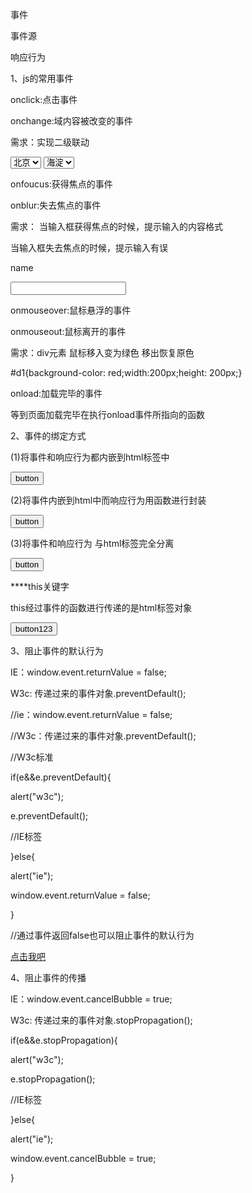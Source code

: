 事件

事件源

响应行为

1、js的常用事件

onclick:点击事件

onchange:域内容被改变的事件

需求：实现二级联动

<select id="city">

<option value="bj">北京</option>

<option value="tj">天津</option>

<option value="sh">上海</option>

</select>

<select id="area">

<option>海淀</option>

<option>朝阳</option>

<option>东城</option>

</select>

<script type="text/javascript">

var select = document.getElementById("city");

select.onchange = function(){

var optionVal = select.value;

switch(optionVal){

case 'bj':

var area = document.getElementById("area");

area.innerHTML = "<option>海淀</option><option>朝阳</option><option>东城</option>";

break;

case 'tj':

var area = document.getElementById("area");

area.innerHTML = "<option>南开</option><option>西青</option><option>河西</option>";

break;

case 'sh':

var area = document.getElementById("area");

area.innerHTML = "<option>浦东</option><option>杨浦</option>";

break;

default:

alert("error");

}

};               

</script>

onfoucus:获得焦点的事件

onblur:失去焦点的事件

需求：    当输入框获得焦点的时候，提示输入的内容格式

当输入框失去焦点的时候，提示输入有误

<label for="txt">name</label>

<input id="txt" type="text" /><span id="action"></span>

<script type="text/javascript">

var txt = document.getElementById("txt");

txt.onfocus = function(){

//友好提示

var span = document.getElementById("action");

span.innerHTML = "用户名格式最小8位";

span.style.color = "green";

};

txt.onblur = function(){

//错误提示

var span = document.getElementById("action");

span.innerHTML = "对不起 格式不正确";

span.style.color = "red";

};

</script>

onmouseover:鼠标悬浮的事件

onmouseout:鼠标离开的事件

需求：div元素 鼠标移入变为绿色 移出恢复原色

\#d1{background-color: red;width:200px;height: 200px;}

<div id="d1"></div>

<script type="text/javascript">

var div = document.getElementById("d1");

div.onmouseover = function(){

this.style.backgroundColor = "green";

};

div.onmouseout = function(){

this.style.backgroundColor = "red";

};

</script>

onload:加载完毕的事件

等到页面加载完毕在执行onload事件所指向的函数

<span id="span"></span>

<script type="text/javascript">

window.onload = function(){

var span = document.getElementById("span");

alert(span);

span.innerHTML = "hello js";

};

</script>

2、事件的绑定方式

(1)将事件和响应行为都内嵌到html标签中

<input type="button" value="button"  onclick="alert('xxx')"/>

(2)将事件内嵌到html中而响应行为用函数进行封装

<input type="button" value="button" onclick="fn()" />

<script type="text/javascript">

function fn(){

alert("yyy");

}

</script>

(3)将事件和响应行为 与html标签完全分离

<input id="btn" type="button" value="button"/>

<script type="text/javascript">

var btn = document.getElementById("btn");

btn.onclick = function(){

alert("zzz");

};

</script>

****this关键字

this经过事件的函数进行传递的是html标签对象

<input id="btn" name="mybtn" type="button" value="button123" onclick="fn(this)"/>

<script type="text/javascript">

function fn(obj){

alert(obj.name);

}

</script>

3、阻止事件的默认行为

IE：window.event.returnValue = false;

W3c: 传递过来的事件对象.preventDefault();

//ie：window.event.returnValue = false;

//W3c：传递过来的事件对象.preventDefault();

//W3c标准

if(e&&e.preventDefault){

alert("w3c");

e.preventDefault();

//IE标签

}else{

alert("ie");

window.event.returnValue = false;

}

//通过事件返回false也可以阻止事件的默认行为

<a href="demo11.html" onclick="return false">点击我吧</a>

4、阻止事件的传播

IE：window.event.cancelBubble = true;

W3c: 传递过来的事件对象.stopPropagation();

if(e&&e.stopPropagation){

alert("w3c");

e.stopPropagation();

//IE标签

}else{

alert("ie");

window.event.cancelBubble = true;

}  